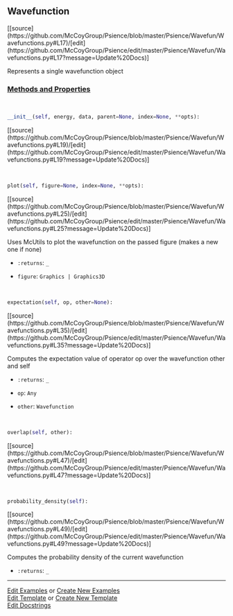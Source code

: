## <a id="Psience.Wavefun.Wavefunctions.Wavefunction">Wavefunction</a> 
<div class="docs-source-link" markdown="1">
[[source](https://github.com/McCoyGroup/Psience/blob/master/Psience/Wavefun/Wavefunctions.py#L17)/[edit](https://github.com/McCoyGroup/Psience/edit/master/Psience/Wavefun/Wavefunctions.py#L17?message=Update%20Docs)]
</div>

Represents a single wavefunction object

<div class="collapsible-section">
 <div class="collapsible-section collapsible-section-header" markdown="1">
 
### <a class="collapse-link" data-toggle="collapse" href="#methods">Methods and Properties</a> <a class="float-right" data-toggle="collapse" href="#methods"><i class="fa fa-chevron-down"></i></a>

 </div>
 <div class="collapsible-section collapsible-section-body collapse" id="methods" markdown="1">

<a id="Psience.Wavefun.Wavefunctions.Wavefunction.__init__" class="docs-object-method">&nbsp;</a> 
```python
__init__(self, energy, data, parent=None, index=None, **opts): 
```
<div class="docs-source-link" markdown="1">
[[source](https://github.com/McCoyGroup/Psience/blob/master/Psience/Wavefun/Wavefunctions.py#L19)/[edit](https://github.com/McCoyGroup/Psience/edit/master/Psience/Wavefun/Wavefunctions.py#L19?message=Update%20Docs)]
</div>

<a id="Psience.Wavefun.Wavefunctions.Wavefunction.plot" class="docs-object-method">&nbsp;</a> 
```python
plot(self, figure=None, index=None, **opts): 
```
<div class="docs-source-link" markdown="1">
[[source](https://github.com/McCoyGroup/Psience/blob/master/Psience/Wavefun/Wavefunctions.py#L25)/[edit](https://github.com/McCoyGroup/Psience/edit/master/Psience/Wavefun/Wavefunctions.py#L25?message=Update%20Docs)]
</div>

Uses McUtils to plot the wavefunction on the passed figure (makes a new one if none)
- `:returns`: `_`
    >
- `figure`: `Graphics | Graphics3D`
    >

<a id="Psience.Wavefun.Wavefunctions.Wavefunction.expectation" class="docs-object-method">&nbsp;</a> 
```python
expectation(self, op, other=None): 
```
<div class="docs-source-link" markdown="1">
[[source](https://github.com/McCoyGroup/Psience/blob/master/Psience/Wavefun/Wavefunctions.py#L35)/[edit](https://github.com/McCoyGroup/Psience/edit/master/Psience/Wavefun/Wavefunctions.py#L35?message=Update%20Docs)]
</div>

Computes the expectation value of operator op over the wavefunction other and self
- `:returns`: `_`
    >
- `op`: `Any`
    >
- `other`: `Wavefunction`
    >

<a id="Psience.Wavefun.Wavefunctions.Wavefunction.overlap" class="docs-object-method">&nbsp;</a> 
```python
overlap(self, other): 
```
<div class="docs-source-link" markdown="1">
[[source](https://github.com/McCoyGroup/Psience/blob/master/Psience/Wavefun/Wavefunctions.py#L47)/[edit](https://github.com/McCoyGroup/Psience/edit/master/Psience/Wavefun/Wavefunctions.py#L47?message=Update%20Docs)]
</div>

<a id="Psience.Wavefun.Wavefunctions.Wavefunction.probability_density" class="docs-object-method">&nbsp;</a> 
```python
probability_density(self): 
```
<div class="docs-source-link" markdown="1">
[[source](https://github.com/McCoyGroup/Psience/blob/master/Psience/Wavefun/Wavefunctions.py#L49)/[edit](https://github.com/McCoyGroup/Psience/edit/master/Psience/Wavefun/Wavefunctions.py#L49?message=Update%20Docs)]
</div>

Computes the probability density of the current wavefunction
- `:returns`: `_`
    >

 </div>
</div>






___

[Edit Examples](https://github.com/McCoyGroup/Psience/edit/gh-pages/ci/examples/Psience/Wavefun/Wavefunctions/Wavefunction.md) or 
[Create New Examples](https://github.com/McCoyGroup/Psience/new/gh-pages/?filename=ci/examples/Psience/Wavefun/Wavefunctions/Wavefunction.md) <br/>
[Edit Template](https://github.com/McCoyGroup/Psience/edit/gh-pages/ci/docs/Psience/Wavefun/Wavefunctions/Wavefunction.md) or 
[Create New Template](https://github.com/McCoyGroup/Psience/new/gh-pages/?filename=ci/docs/templates/Psience/Wavefun/Wavefunctions/Wavefunction.md) <br/>
[Edit Docstrings](https://github.com/McCoyGroup/Psience/edit/master/Psience/Wavefun/Wavefunctions.py#L17?message=Update%20Docs)